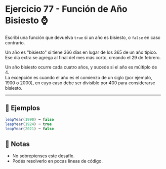 # Ejercicio 77 - Función de Año Bisiesto ⌚

Escribí una función que devuelva `true` si un año es bisiesto, o `false` en caso contrario.

Un año es "bisiesto" si tiene 366 días en lugar de los 365 de un año típico. Ese día extra se agrega al final del mes más corto, creando el 29 de febrero.

Un año bisiesto ocurre cada cuatro años, y sucede si el año es múltiplo de 4.  
La excepción es cuando el año es el comienzo de un siglo (por ejemplo, 1900 o 2000), en cuyo caso debe ser divisible por 400 para considerarse bisiesto.

---

## 🧪 Ejemplos

```javascript
leapYear(1990) ➞ false
leapYear(1924) ➞ true
leapYear(2021) ➞ false
```

## 📝 Notas

- No sobrepienses este desafío.
- Podés resolverlo en pocas líneas de código.
